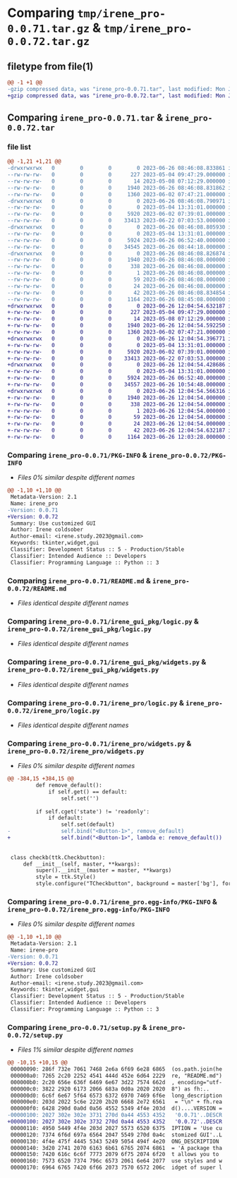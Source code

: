 # Comparing `tmp/irene_pro-0.0.71.tar.gz` & `tmp/irene_pro-0.0.72.tar.gz`

## filetype from file(1)

```diff
@@ -1 +1 @@
-gzip compressed data, was "irene_pro-0.0.71.tar", last modified: Mon Jun 26 08:46:08 2023, max compression
+gzip compressed data, was "irene_pro-0.0.72.tar", last modified: Mon Jun 26 12:04:54 2023, max compression
```

## Comparing `irene_pro-0.0.71.tar` & `irene_pro-0.0.72.tar`

### file list

```diff
@@ -1,21 +1,21 @@
-drwxrwxrwx   0        0        0        0 2023-06-26 08:46:08.833861 irene_pro-0.0.71/
--rw-rw-rw-   0        0        0      227 2023-05-04 09:47:29.000000 irene_pro-0.0.71/LICENSE
--rw-rw-rw-   0        0        0       14 2023-05-08 07:12:29.000000 irene_pro-0.0.71/MANIFEST.in
--rw-rw-rw-   0        0        0     1940 2023-06-26 08:46:08.831862 irene_pro-0.0.71/PKG-INFO
--rw-rw-rw-   0        0        0     1360 2023-06-02 07:47:21.000000 irene_pro-0.0.71/README.md
-drwxrwxrwx   0        0        0        0 2023-06-26 08:46:08.790971 irene_pro-0.0.71/irene_gui_pkg/
--rw-rw-rw-   0        0        0        0 2023-05-04 13:31:01.000000 irene_pro-0.0.71/irene_gui_pkg/__init__.py
--rw-rw-rw-   0        0        0     5920 2023-06-02 07:39:01.000000 irene_pro-0.0.71/irene_gui_pkg/logic.py
--rw-rw-rw-   0        0        0    33413 2023-06-22 07:03:53.000000 irene_pro-0.0.71/irene_gui_pkg/widgets.py
-drwxrwxrwx   0        0        0        0 2023-06-26 08:46:08.805930 irene_pro-0.0.71/irene_pro/
--rw-rw-rw-   0        0        0        0 2023-05-04 13:31:01.000000 irene_pro-0.0.71/irene_pro/__init__.py
--rw-rw-rw-   0        0        0     5924 2023-06-26 06:52:40.000000 irene_pro-0.0.71/irene_pro/logic.py
--rw-rw-rw-   0        0        0    34545 2023-06-26 08:44:18.000000 irene_pro-0.0.71/irene_pro/widgets.py
-drwxrwxrwx   0        0        0        0 2023-06-26 08:46:08.826874 irene_pro-0.0.71/irene_pro.egg-info/
--rw-rw-rw-   0        0        0     1940 2023-06-26 08:46:08.000000 irene_pro-0.0.71/irene_pro.egg-info/PKG-INFO
--rw-rw-rw-   0        0        0      338 2023-06-26 08:46:08.000000 irene_pro-0.0.71/irene_pro.egg-info/SOURCES.txt
--rw-rw-rw-   0        0        0        1 2023-06-26 08:46:08.000000 irene_pro-0.0.71/irene_pro.egg-info/dependency_links.txt
--rw-rw-rw-   0        0        0       59 2023-06-26 08:46:08.000000 irene_pro-0.0.71/irene_pro.egg-info/requires.txt
--rw-rw-rw-   0        0        0       24 2023-06-26 08:46:08.000000 irene_pro-0.0.71/irene_pro.egg-info/top_level.txt
--rw-rw-rw-   0        0        0       42 2023-06-26 08:46:08.834854 irene_pro-0.0.71/setup.cfg
--rw-rw-rw-   0        0        0     1164 2023-06-26 08:45:08.000000 irene_pro-0.0.71/setup.py
+drwxrwxrwx   0        0        0        0 2023-06-26 12:04:54.632187 irene_pro-0.0.72/
+-rw-rw-rw-   0        0        0      227 2023-05-04 09:47:29.000000 irene_pro-0.0.72/LICENSE
+-rw-rw-rw-   0        0        0       14 2023-05-08 07:12:29.000000 irene_pro-0.0.72/MANIFEST.in
+-rw-rw-rw-   0        0        0     1940 2023-06-26 12:04:54.592250 irene_pro-0.0.72/PKG-INFO
+-rw-rw-rw-   0        0        0     1360 2023-06-02 07:47:21.000000 irene_pro-0.0.72/README.md
+drwxrwxrwx   0        0        0        0 2023-06-26 12:04:54.396771 irene_pro-0.0.72/irene_gui_pkg/
+-rw-rw-rw-   0        0        0        0 2023-05-04 13:31:01.000000 irene_pro-0.0.72/irene_gui_pkg/__init__.py
+-rw-rw-rw-   0        0        0     5920 2023-06-02 07:39:01.000000 irene_pro-0.0.72/irene_gui_pkg/logic.py
+-rw-rw-rw-   0        0        0    33413 2023-06-22 07:03:53.000000 irene_pro-0.0.72/irene_gui_pkg/widgets.py
+drwxrwxrwx   0        0        0        0 2023-06-26 12:04:54.428686 irene_pro-0.0.72/irene_pro/
+-rw-rw-rw-   0        0        0        0 2023-05-04 13:31:01.000000 irene_pro-0.0.72/irene_pro/__init__.py
+-rw-rw-rw-   0        0        0     5924 2023-06-26 06:52:40.000000 irene_pro-0.0.72/irene_pro/logic.py
+-rw-rw-rw-   0        0        0    34557 2023-06-26 10:54:48.000000 irene_pro-0.0.72/irene_pro/widgets.py
+drwxrwxrwx   0        0        0        0 2023-06-26 12:04:54.566316 irene_pro-0.0.72/irene_pro.egg-info/
+-rw-rw-rw-   0        0        0     1940 2023-06-26 12:04:54.000000 irene_pro-0.0.72/irene_pro.egg-info/PKG-INFO
+-rw-rw-rw-   0        0        0      338 2023-06-26 12:04:54.000000 irene_pro-0.0.72/irene_pro.egg-info/SOURCES.txt
+-rw-rw-rw-   0        0        0        1 2023-06-26 12:04:54.000000 irene_pro-0.0.72/irene_pro.egg-info/dependency_links.txt
+-rw-rw-rw-   0        0        0       59 2023-06-26 12:04:54.000000 irene_pro-0.0.72/irene_pro.egg-info/requires.txt
+-rw-rw-rw-   0        0        0       24 2023-06-26 12:04:54.000000 irene_pro-0.0.72/irene_pro.egg-info/top_level.txt
+-rw-rw-rw-   0        0        0       42 2023-06-26 12:04:54.632187 irene_pro-0.0.72/setup.cfg
+-rw-rw-rw-   0        0        0     1164 2023-06-26 12:03:28.000000 irene_pro-0.0.72/setup.py
```

### Comparing `irene_pro-0.0.71/PKG-INFO` & `irene_pro-0.0.72/PKG-INFO`

 * *Files 0% similar despite different names*

```diff
@@ -1,10 +1,10 @@
 Metadata-Version: 2.1
 Name: irene_pro
-Version: 0.0.71
+Version: 0.0.72
 Summary: Use customized GUI
 Author: Irene coldsober
 Author-email: <irene.study.2023@gmail.com>
 Keywords: tkinter,widget,gui
 Classifier: Development Status :: 5 - Production/Stable
 Classifier: Intended Audience :: Developers
 Classifier: Programming Language :: Python :: 3
```

### Comparing `irene_pro-0.0.71/README.md` & `irene_pro-0.0.72/README.md`

 * *Files identical despite different names*

### Comparing `irene_pro-0.0.71/irene_gui_pkg/logic.py` & `irene_pro-0.0.72/irene_gui_pkg/logic.py`

 * *Files identical despite different names*

### Comparing `irene_pro-0.0.71/irene_gui_pkg/widgets.py` & `irene_pro-0.0.72/irene_gui_pkg/widgets.py`

 * *Files identical despite different names*

### Comparing `irene_pro-0.0.71/irene_pro/logic.py` & `irene_pro-0.0.72/irene_pro/logic.py`

 * *Files identical despite different names*

### Comparing `irene_pro-0.0.71/irene_pro/widgets.py` & `irene_pro-0.0.72/irene_pro/widgets.py`

 * *Files 0% similar despite different names*

```diff
@@ -384,15 +384,15 @@
         def remove_default():
             if self.get() == default:
                 self.set('')
 
         if self.cget('state') != 'readonly':
             if default:
                 self.set(default)
-                self.bind("<Button-1>", remove_default)
+                self.bind("<Button-1>", lambda e: remove_default())
 
     
 class checkb(ttk.Checkbutton):
     def __init__(self, master, **kwargs):
         super().__init__(master = master, **kwargs)
         style = ttk.Style()
         style.configure("TCheckbutton", background = master['bg'], foreground="#023", font=("Arial", w(12)))
```

### Comparing `irene_pro-0.0.71/irene_pro.egg-info/PKG-INFO` & `irene_pro-0.0.72/irene_pro.egg-info/PKG-INFO`

 * *Files 0% similar despite different names*

```diff
@@ -1,10 +1,10 @@
 Metadata-Version: 2.1
 Name: irene-pro
-Version: 0.0.71
+Version: 0.0.72
 Summary: Use customized GUI
 Author: Irene coldsober
 Author-email: <irene.study.2023@gmail.com>
 Keywords: tkinter,widget,gui
 Classifier: Development Status :: 5 - Production/Stable
 Classifier: Intended Audience :: Developers
 Classifier: Programming Language :: Python :: 3
```

### Comparing `irene_pro-0.0.71/setup.py` & `irene_pro-0.0.72/setup.py`

 * *Files 1% similar despite different names*

```diff
@@ -10,15 +10,15 @@
 00000090: 286f 732e 7061 7468 2e6a 6f69 6e28 6865  (os.path.join(he
 000000a0: 7265 2c20 2252 4541 444d 452e 6d64 2229  re, "README.md")
 000000b0: 2c20 656e 636f 6469 6e67 3d22 7574 662d  , encoding="utf-
 000000c0: 3822 2920 6173 2066 683a 0d0a 2020 2020  8") as fh:..    
 000000d0: 6c6f 6e67 5f64 6573 6372 6970 7469 6f6e  long_description
 000000e0: 203d 2022 5c6e 2220 2b20 6668 2e72 6561   = "\n" + fh.rea
 000000f0: 6428 290d 0a0d 0a56 4552 5349 4f4e 203d  d()....VERSION =
-00000100: 2027 302e 302e 3731 270d 0a44 4553 4352   '0.0.71'..DESCR
+00000100: 2027 302e 302e 3732 270d 0a44 4553 4352   '0.0.72'..DESCR
 00000110: 4950 5449 4f4e 203d 2027 5573 6520 6375  IPTION = 'Use cu
 00000120: 7374 6f6d 697a 6564 2047 5549 270d 0a4c  stomized GUI'..L
 00000130: 4f4e 475f 4445 5343 5249 5054 494f 4e20  ONG_DESCRIPTION 
 00000140: 3d20 2741 2070 6163 6b61 6765 2074 6861  = 'A package tha
 00000150: 7420 616c 6c6f 7773 2079 6f75 2074 6f20  t allows you to 
 00000160: 7573 6520 7374 796c 6573 2061 6e64 2077  use styles and w
 00000170: 6964 6765 7420 6f66 2073 7570 6572 206c  idget of super l
```

